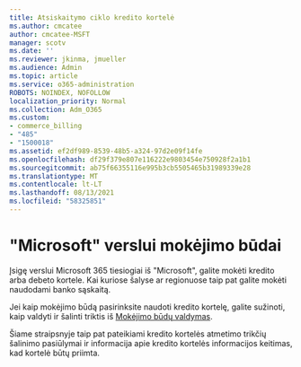 ```yaml
---
title: Atsiskaitymo ciklo kredito kortelė
ms.author: cmcatee
author: cmcatee-MSFT
manager: scotv
ms.date: ''
ms.reviewer: jkinma, jmueller
ms.audience: Admin
ms.topic: article
ms.service: o365-administration
ROBOTS: NOINDEX, NOFOLLOW
localization_priority: Normal
ms.collection: Adm_O365
ms.custom:
- commerce_billing
- "485"
- "1500018"
ms.assetid: ef2df989-8539-48b5-a324-97d2e09f14fe
ms.openlocfilehash: df29f379e807e116222e9803454e750928f2a1b1
ms.sourcegitcommit: ab75f66355116e995b3cb5505465b31989339e28
ms.translationtype: MT
ms.contentlocale: lt-LT
ms.lasthandoff: 08/13/2021
ms.locfileid: "58325851"
---
```

# <a name="payment-methods-for-microsoft-for-business"></a>"Microsoft" verslui mokėjimo būdai

Įsigę verslui Microsoft 365 tiesiogiai iš "Microsoft", galite mokėti kredito arba debeto kortele. Kai kuriose šalyse ar regionuose taip pat galite mokėti naudodami banko sąskaitą.
  
Jei kaip mokėjimo būdą pasirinksite naudoti kredito kortelę, galite sužinoti, kaip valdyti ir šalinti triktis iš [Mokėjimo būdų valdymas](https://docs.microsoft.com/microsoft-365/commerce/billing-and-payments/manage-payment-methods).
  
Šiame straipsnyje taip pat pateikiami kredito kortelės atmetimo trikčių šalinimo pasiūlymai ir informacija apie kredito kortelės informacijos keitimas, kad kortelė būtų priimta.